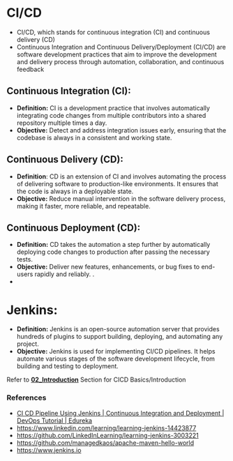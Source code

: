 # CI/CD

- CI/CD, which stands for continuous integration (CI) and continuous delivery (CD)
- Continuous Integration and Continuous Delivery/Deployment (CI/CD) are software development practices that aim to improve the development and delivery process through automation, collaboration, and continuous feedback
  
## Continuous Integration (CI):

- **Definition:** CI is a development practice that involves automatically integrating code changes from multiple contributors into a shared repository multiple times a day.
- **Objective:** Detect and address integration issues early, ensuring that the codebase is always in a consistent and working state.

## Continuous Delivery (CD):

- **Definition**: CD is an extension of CI and involves automating the process of delivering software to production-like environments. It ensures that the code is always in a deployable state.
- **Objective:** Reduce manual intervention in the software delivery process, making it faster, more reliable, and repeatable.

## Continuous Deployment (CD):

- **Definition:** CD takes the automation a step further by automatically deploying code changes to production after passing the necessary tests.
- **Objective:** Deliver new features, enhancements, or bug fixes to end-users rapidly and reliably.
  . 
- 

# Jenkins:

- **Definition:** Jenkins is an open-source automation server that provides hundreds of plugins to support building, deploying, and automating any project.
- **Objective:** Jenkins is used for implementing CI/CD pipelines. It helps automate various stages of the software development lifecycle, from building and testing to deployment.

Refer to **[02_Introduction](https://github.com/im-Rajat/CICD_Jenkins/tree/main/01_Introduction)** Section for CICD Basics/Introduction

### References

- [CI CD Pipeline Using Jenkins | Continuous Integration and Deployment | DevOps Tutorial | Edureka](https://www.youtube.com/watch?v=m0a2CzgLNsc&ab_channel=edureka%21)
- https://www.linkedin.com/learning/learning-jenkins-14423877
- https://github.com/LinkedInLearning/learning-jenkins-3003221
- https://github.com/managedkaos/apache-maven-hello-world
- https://www.jenkins.io
